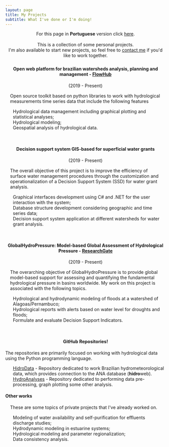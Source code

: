 ```yaml
---
layout: page
title: My Projects
subtitle: What I've done or I'm doing!
---
```

<div style="text-align: center;margin-bottom: 25px">
For this page in <b>Portuguese</b> version click <a href="/projetos">here</a>.<br>
<br>
This is a collection of some personal projects.<br>
I'm also available to start new projects, so feel free to <a href="/about">contact me</a>  if you'd like to work together.
</div>

<div style="text-align: center;margin-bottom: 10px">
<h4>Open web platform for brazilian watersheds analysis, planning and management - <a href="http://flowhub.com.br/" target="_blank">FlowHub</a>
</h4>
<p style="margin:0px;font-size: 14px">(2019 - Present)</p>
</div>
<p style="margin:15px">Open source toolkit based on python libraries to work with hydrological measurements time series data that include the following features</p>
<ul style="list-style: none;">
<li><i class="fa fa-table" aria-hidden="true"></i> Hydrological data management including graphical plotting and statistical analyses;</li>
<li><i class="fa fa-cogs" aria-hidden="true"></i> Hydrological modeling;</li>
<li><i class="fa fa-globe"></i> Geospatial analysis of hydrological data.</li>
</ul>

<div style="text-align: center;margin-bottom: 10px;margin-top: 50px">
<h4>Decision support system GIS-based for superficial water grants
</h4>
<p style="margin:0px;font-size: 14px">(2019 - Present)</p>
</div>
<p style="margin:15px">The overall objective of this project is to improve the efficiency of surface water management procedures
 through the customization and operationalization of a Decision Support System (SSD) for water grant analysis.</p>
<ul style="list-style: none;">
<li><i class="fa fa-desktop" aria-hidden="true"></i> Graphical interfaces development using C# and .NET for the user interaction with the system;</li>
<li><i class="fa fa-database" aria-hidden="true"></i> Database structure development considering geographic and time series data;</li>
<li><i class="fa fa-tint" aria-hidden="true"></i> Decision support system application at different watersheds for water grant analysis.</li>
</ul>

<div style="text-align: center;margin-bottom: 10px;margin-top: 50px">
<h4>GlobalHydroPressure: Model-based Global Assessment of Hydrological Pressure - <a href="https://www.researchgate.net/project/GlobalHydroPressure-Model-based-Global-Assessment-of-Hydrological-Pressure" target="_blank">ResearchGate</a>
</h4>
<p style="margin:0px;font-size: 14px">(2019 - Present)</p>
</div>
<p style="margin:15px">The overarching objective of GlobalHydroPressure is to provide global model-based support for assessing
 and quantifying the fundamental hydrological pressure in basins worldwide. My work on this project is associated with the following topics.
</p>

<ul style="list-style: none;">
<li><i class="fa fa-cogs" aria-hidden="true"></i> Hydrological and hydrodynamic modeling of floods at a watershed of Alagoas/Pernambuco;</li>
<li><i class="fa fa-exclamation-triangle" aria-hidden="true"></i> Hydrological reports with alerts based on water level for droughts and floods;</li>
<li><i class="fa fa-file" aria-hidden="true"></i> Formulate and evaluate Decision Support Indicators.</li>
</ul>

<div style="text-align: center;margin-bottom: 10px;margin-top: 50px">
<h4>GitHub Repositories!
</h4>
</div>
<p>The repositories are primarily focused on working with hydrological data using the Python programming language.</p>
<ul style="list-style: none;">
<li><i class="fa fa-folder-open" aria-hidden="true"></i> <a href="https://github.com/wallissoncarvalho/HidroData" target="_blank">HidroData</a> -
Repository dedicated to work Brazilian hydrometeorological data, which provides connection to the ANA database (<b>hidro</b>web).</li>
<li><i class="fa fa-folder-open" aria-hidden="true"></i> <a href="https://github.com/wallissoncarvalho/HydroAnalyses" target="_blank">HydroAnalyses</a> -
Repository dedicated to performing data pre-processing, graph plotting some other analysis.</li>
</ul>

#### Other works
<p style="margin:15px">These are some topics of private projects that I've already worked on.</p>
<ul style="list-style: none;">
<li><i class="fa fa-check" aria-hidden="true"></i> Modeling of water availability and self-purification for effluents discharge studies;</li>
<li><i class="fa fa-check" aria-hidden="true"></i> Hydrodynamic modeling in estuarine systems;</li>
<li><i class="fa fa-check" aria-hidden="true"></i> Hydrological modeling and parameter regionalization;</li>
<li><i class="fa fa-check" aria-hidden="true"></i> Data consistency analysis.</li>
</ul>